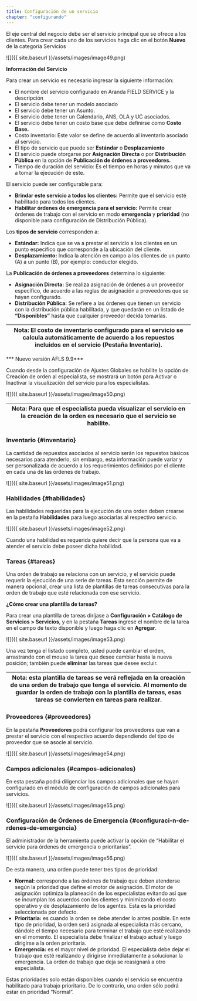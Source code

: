 ```yaml
---
title: Configuración de un servicio
chapter: "configurando"
---
```


El eje central del negocio debe ser el servicio principal que se ofrece a los clientes. Para crear cada uno de los servicios haga clic en el botón **Nuevo** de la categoría Servicios

![]({{ site.baseurl }}/assets/images/image49.png)

**Información del Servicio**

Para crear un servicio es necesario ingresar la siguiente información:

*   El nombre del servicio configurado en Aranda FIELD SERVICE y la descripción
*   El servicio debe tener un modelo asociado
*   El servicio debe tener un Asunto.
*   El servicio debe tener un Calendario, ANS, OLA y UC asociados.
*   El servicio debe tener un costo base que debe definirse como **Costo Base.**
*   Costo inventario: Este valor se define de acuerdo al inventario asociado al servicio.
*   El tipo de servicio que puede ser **Estándar** o **Desplazamiento**
*   El servicio puede otorgarse por **Asignación Directa** o por **Distribución Pública** en la opción de **Publicación de órdenes a proveedores.**
*   Tiempo de duración del servicio: Es el tiempo en horas y minutos que va a tomar la ejecución de este.

El servicio puede ser configurable para:

*   **Brindar este servicio a todos los clientes:** Permite que el servicio esté habilitado para todos los clientes.
*   **Habilitar órdenes de emergencia para el servicio:** Permite crear órdenes de trabajo con el servicio en modo **emergencia** y **prioridad** (no disponible para configuración de Distribución Pública).

Los **tipos de servicio** corresponden a:

*   **Estándar:** Indica que se va a prestar el servicio a los clientes en un punto específico que corresponde a la ubicación del cliente.
*   **Desplazamiento:** Indica la atención en campo a los clientes de un punto (A) a un punto (B), por ejemplo: conductor elegido.

La **Publicación de órdenes a proveedores** determina lo siguiente:

*   **Asignación Directa:** Se realiza asignación de órdenes a un proveedor específico, de acuerdo a las reglas de asignación a proveedores que se hayan configurado.
*   **Distribución Pública:** Se refiere a las órdenes que tienen un servicio con la distribución pública habilitada, y que quedarán en un listado de **“Disponibles”** hasta que cualquier proveedor decida tomarlas.

| **Nota**: El costo de inventario configurado para el servicio se calcula automáticamente de acuerdo a los repuestos incluidos en el servicio (Pestaña Inventario). |
| --- |

*** Nuevo versión AFLS 9.9***

Cuando desde la configuración de Ajustes Globales se habilite la opción de Creación de orden al especialista, se mostrará un botón para Activar o Inactivar la visualización del servicio para los especialistas.

![]({{ site.baseurl }}/assets/images/image50.png)

| **Nota**: Para que el especialista pueda visualizar el servicio en la creación de la orden es necesario que el servicio se habilite. |
| --- |

### **Inventario** {#inventario}

La cantidad de repuestos asociados al servicio serán los repuestos básicos necesarios para atenderlo, sin embargo, esta información puede variar y ser personalizada de acuerdo a los requerimientos definidos por el cliente en cada una de las órdenes de trabajo.

![]({{ site.baseurl }}/assets/images/image51.png)

### **Habilidades** {#habilidades}

Las habilidades requeridas para la ejecución de una orden deben crearse en la pestaña **Habilidades** para luego asociarlas al respectivo servicio.

![]({{ site.baseurl }}/assets/images/image52.png)

Cuando una habilidad es requerida quiere decir que la persona que va a atender el servicio debe poseer dicha habilidad.

### **Tareas** {#tareas}

Una orden de trabajo se relaciona con un servicio, y el servicio puede requerir la ejecución de una serie de tareas. Esta sección permite de manera opcional, crear una lista de plantillas de tareas consecutivas para la orden de trabajo que esté relacionada con ese servicio.

**¿Cómo crear una plantilla de tareas?**

Para crear una plantilla de tareas diríjase a **Configuración &gt; Catálogo de Servicios &gt; Servicios**, y en la pestaña **Tareas** ingrese el nombre de la tarea en el campo de texto disponible y luego haga clic en **Agregar**.

![]({{ site.baseurl }}/assets/images/image53.png)

Una vez tenga el listado completo, usted puede cambiar el orden, arrastrando con el mouse la tarea que desee cambiar hasta la nueva posición; también puede **eliminar** las tareas que desee excluir.

| **Nota:** esta plantilla de tareas se verá reflejada en la creación de una orden de trabajo que tenga el servicio. Al momento de guardar la orden de trabajo con la plantilla de tareas, esas tareas se convierten en tareas para realizar. |
| --- |

### **Proveedores** {#proveedores}

En la pestaña **Proveedores** podrá configurar los proveedores que van a prestar el servicio con el respectivo acuerdo dependiendo del tipo de proveedor que se asocie al servicio.

![]({{ site.baseurl }}/assets/images/image54.png)

### **Campos adicionales** {#campos-adicionales}

En esta pestaña podrá diligenciar los campos adicionales que se hayan configurado en el módulo de configuración de campos adicionales para servicios.


![]({{ site.baseurl }}/assets/images/image55.png)


### **Configuración de Órdenes de Emergencia** {#configuraci-n-de-rdenes-de-emergencia}

El administrador de la herramienta puede activar la opción de “Habilitar el servicio para órdenes de emergencia o prioritarias”.

![]({{ site.baseurl }}/assets/images/image56.png)

De esta manera, una orden puede tener tres tipos de prioridad:

*   **Normal:** corresponde a las órdenes de trabajo que deben atenderse según la prioridad que define el motor de asignación. El motor de asignación optimiza la planeación de los especialistas evitando así que se incumplan los acuerdos con los clientes y minimizando el costo operativo y de desplazamiento de los agentes. Esta es la prioridad seleccionada por defecto.
*   **Prioritaria:** es cuando la orden se debe atender lo antes posible. En este tipo de prioridad, la orden será asignada al especialista más cercano, dándole el tiempo necesario para terminar el trabajo que esté realizando en el momento. El especialista debe finalizar el trabajo actual y luego dirigirse a la orden prioritaria.
*   **Emergencia:** es el mayor nivel de prioridad. El especialista debe dejar el trabajo que esté realizando y dirigirse inmediatamente a solucionar la emergencia. La orden de trabajo que deja se reasignará a otro especialista.

Estas prioridades solo están disponibles cuando el servicio se encuentra habilitado para trabajo prioritario. De lo contrario, una orden sólo podrá estar en prioridad “Normal”.
